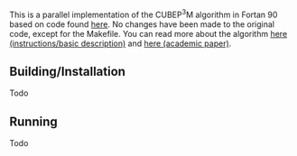 This is a parallel implementation of the CUBEP<sup>3</sup>M algorithm in Fortan 90 based on code found [here](). No changes have been made to the original code, except for the Makefile. You can read more about the algorithm [here (instructions/basic description)](https://wiki.cita.utoronto.ca/index.php/CubePM#Basic_CubeP.5E3M_algorithm) and [here (academic paper)](https://arxiv.org/pdf/1208.5098.pdf).

## Building/Installation
Todo

## Running
Todo
